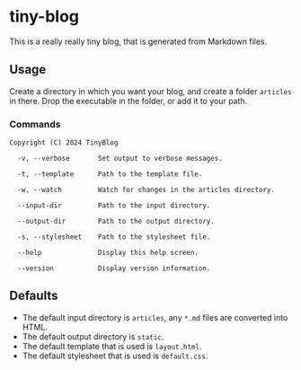 # tiny-blog

This is a really really tiny blog, that is generated from Markdown files.

## Usage

Create a directory in which you want your blog, and create a folder `articles` in there. Drop the executable in the folder, or add it to your path.

### Commands

```
Copyright (C) 2024 TinyBlog

  -v, --verbose       Set output to verbose messages.

  -t, --template      Path to the template file.

  -w, --watch         Watch for changes in the articles directory.

  --input-dir         Path to the input directory.

  --output-dir        Path to the output directory.

  -s, --stylesheet    Path to the stylesheet file.

  --help              Display this help screen.

  --version           Display version information.
```

## Defaults

 * The default input directory is `articles`, any `*.md` files are converted into HTML.
 * The default output directory is `static`.
 * The default template that is used is `layout.html`.
 * The default stylesheet that is used is `default.css`.